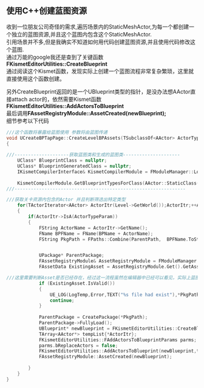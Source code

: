 ## 使用C++创建蓝图资源
收到一位朋友公司奇怪的需求,遍历场景内的StaticMeshActor,为每一个都创建一个独立的蓝图资源,并且这个蓝图内包含这个StaticMeshActor.  
引用场景并不多,但是我确实不知道如何用代码创建蓝图资源,并且使用代码修改这个蓝图.  
通过万能的google我还是查到了关键函数**FKismetEditorUtilities::CreateBlueprint**  
通过阅读这个Kismet函数，发现实际上创建一个蓝图流程非常复杂繁琐，这里就直接使用这个函数创建。

另外CreateBlueprint返回的是一个UBlueprint类型的指针，是没办法想AActor直接attach actor的，依然需要Kismet函数  **FKismetEditorUtilities::AddActorsToBlueprint**  
最后调用**FAssetRegistryModule::AssetCreated(newBlueprint);**  
细节参考以下代码

```C++
///这个函数将暴露给蓝图使用 参数将由蓝图传递
void UCreateBPTapPage::CreateLevelBPAssets(TSubclassOf<AActor> ActorTypeParam,const TSoftObjectPtr<UWorld> Level,FString ParentPath, FString BPName)
{
	
///--------------------获取蓝图类和生成的蓝图类---------------------
	UClass* BlueprintClass = nullptr;
	UClass* BlueprintGeneratedClass = nullptr;
	IKismetCompilerInterface& KismetCompilerModule = FModuleManager::LoadModuleChecked<IKismetCompilerInterface>("KismetCompiler");
    
	KismetCompilerModule.GetBlueprintTypesForClass(AActor::StaticClass(), BlueprintClass, BlueprintGeneratedClass);
///---------------------------------------------------------------

///获取关卡资源内包含的Actor 并且判断筛选出特定类型
	for(TActorIterator<AActor> ActorItr(Level->GetWorld());ActorItr;++ActorItr )
	{
		if(ActorItr->IsA(ActorTypeParam))
		{
			FString ActorName = ActorItr->GetName();
			FName BPFName = FName(BPName + ActorName);
			FString PkgPath = FPaths::Combine(ParentPath,  BPFName.ToString());


			UPackage* ParentPackage;
			FAssetRegistryModule& AssetRegistryModule = FModuleManager::LoadModuleChecked<FAssetRegistryModule>("AssetRegistry");
			FAssetData ExistingAsset = AssetRegistryModule.Get().GetAssetByObjectPath(FName(*PkgPath));

///这里需要判断Asset是否已经存在，经过这一流程虽然在编辑器中已经可以看见，实际上蓝图文件并没有保存在本地磁盘上，所以需要通过AssetRegistryModule判断资源是否已经存在，如果已经存在还试图创建相同名称的UPackage，编辑器将直接闪退。
			if (ExistingAsset.IsValid())
			{
				UE_LOG(LogTemp,Error,TEXT("%s file had exist"),*PkgPath);
				continue;
			}
			
			ParentPackage = CreatePackage(*PkgPath);
			ParentPackage->FullyLoad();
			UBlueprint* newBlueprint = FKismetEditorUtilities::CreateBlueprint(  AActor::StaticClass(), ParentPackage, BPFName, BPTYPE_Normal, BlueprintClass, BlueprintGeneratedClass);
			TArray<AActor*> tempList{*ActorItr};
			FKismetEditorUtilities::FAddActorsToBlueprintParams parms;
			parms.bReplaceActors = false;
			FKismetEditorUtilities::AddActorsToBlueprint(newBlueprint,tempList,parms);
			FAssetRegistryModule::AssetCreated(newBlueprint);
			
		}
	}
}
```